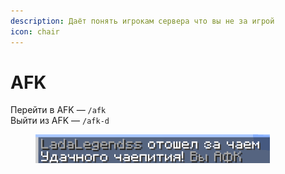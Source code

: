 ```yaml
---
description: Даёт понять игрокам сервера что вы не за игрой
icon: chair
---
```


# AFK

Перейти в AFK — `/afk`\
Выйти из AFK — `/afk-d`

<div align="left"><figure><img src="../../.gitbook/assets/image (1).png" alt="" width="375"><figcaption></figcaption></figure></div>
